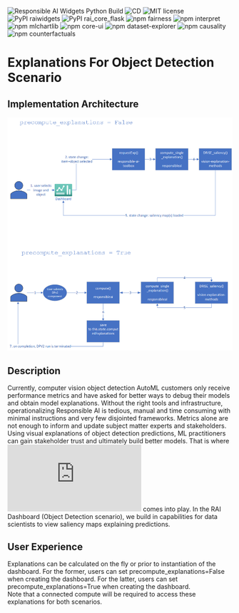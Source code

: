 ![Responsible AI Widgets Python Build](https://github.com/microsoft/responsible-ai-widgets/workflows/Responsible%20AI%20Widgets/badge.svg) ![CD](https://github.com/microsoft/responsible-ai-widgets/workflows/CD/badge.svg) ![MIT license](https://img.shields.io/badge/License-MIT-blue.svg) ![PyPI raiwidgets](https://img.shields.io/pypi/v/raiwidgets?color=blue) ![PyPI rai_core_flask](https://img.shields.io/pypi/v/rai_core_flask?color=blue) ![npm fairness](https://img.shields.io/npm/v/@responsible-ai/fairness?label=npm%20%40responsible-ai%2Ffairness) ![npm interpret](https://img.shields.io/npm/v/@responsible-ai/interpret?label=npm%20%40responsible-ai%2Finterpret) ![npm mlchartlib](https://img.shields.io/npm/v/@responsible-ai/mlchartlib?label=npm%20%40responsible-ai%2Fmlchartlib) ![npm core-ui](https://img.shields.io/npm/v/@responsible-ai/core-ui?label=npm%20%40responsible-ai%2Fcore-ui) ![npm dataset-explorer](https://img.shields.io/npm/v/@responsible-ai/dataset-explorer?label=npm%20%40responsible-ai%2Fdataset-explorer) ![npm causality](https://img.shields.io/npm/v/@responsible-ai/causality?label=npm%20%40responsible-ai%2Fcausality) ![npm counterfactuals](https://img.shields.io/npm/v/@responsible-ai/counterfactuals?label=npm%20%40responsible-ai%2Fcounterfactuals)

# Explanations For Object Detection Scenario

## Implementation Architecture

![Explanations - Object Detection - Architecture](./img/ObjectDetection-Explanations.png)

## Description

Currently, computer vision object detection AutoML customers only receive performance metrics and have asked for better ways to debug their models and obtain model explanations. Without the right tools and infrastructure, operationalizing Responsible AI is tedious, manual and time consuming with minimal instructions and very few disjointed frameworks. Metrics alone are not enough to inform and update subject matter experts and stakeholders. 
Using visual explanations of object detection predictions, ML practitioners can gain stakeholder trust and ultimately build better models. That is where ![DRISE](https://arxiv.org/pdf/2006.03204.pdf) comes into play.
In the RAI Dashboard (Object Detection scenario), we build in capabilities for data scientists to view saliency maps explaining predictions.   

## User Experience 

Explanations can be calculated on the fly or prior to instantiation of the dashboard. For the former, users can set precompute_explanations=False when creating the dashboard. For the latter, users can set precompute_explanations=True when creating the dashboard.  
Note that a connected compute will be required to access these explanations for both scenarios.  
